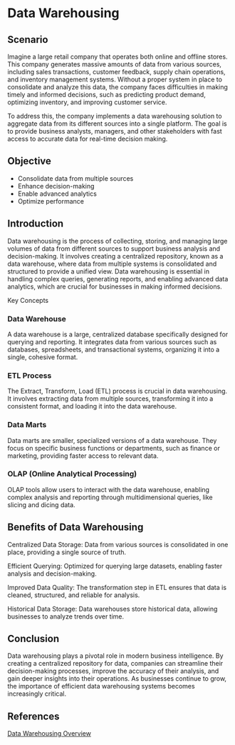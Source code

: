   

# Data Warehousing



## Scenario



Imagine a large retail company that operates both online and offline stores. This company generates massive amounts of data from various sources, including sales transactions, customer feedback, supply chain operations, and inventory management systems. Without a proper system in place to consolidate and analyze this data, the company faces difficulties in making timely and informed decisions, such as predicting product demand, optimizing inventory, and improving customer service.

To address this, the company implements a data warehousing solution to aggregate data from its different sources into a single platform. The goal is to provide business analysts, managers, and other stakeholders with fast access to accurate data for real-time decision making.



## Objective



* Consolidate data from multiple sources
* Enhance decision-making
* Enable advanced analytics
* Optimize performance
  

## Introduction

  

Data warehousing is the process of collecting, storing, and managing large volumes of data from different sources to support business analysis and decision-making. It involves creating a centralized repository, known as a data warehouse, where data from multiple systems is consolidated and structured to provide a unified view. Data warehousing is essential in handling complex queries, generating reports, and enabling advanced data analytics, which are crucial for businesses in making informed decisions.

Key Concepts

  

### Data Warehouse

  

A data warehouse is a large, centralized database specifically designed for querying and reporting. It integrates data from various sources such as databases, spreadsheets, and transactional systems, organizing it into a single, cohesive format.

  

### ETL Process

The Extract, Transform, Load (ETL) process is crucial in data warehousing. It involves extracting data from multiple sources, transforming it into a consistent format, and loading it into the data warehouse.

  

### Data Marts

Data marts are smaller, specialized versions of a data warehouse. They focus on specific business functions or departments, such as finance or marketing, providing faster access to relevant data.

  

### OLAP (Online Analytical Processing)

OLAP tools allow users to interact with the data warehouse, enabling complex analysis and reporting through multidimensional queries, like slicing and dicing data.

  

## Benefits of Data Warehousing

  

Centralized Data Storage: Data from various sources is consolidated in one place, providing a single source of truth.

Efficient Querying: Optimized for querying large datasets, enabling faster analysis and decision-making.

Improved Data Quality: The transformation step in ETL ensures that data is cleaned, structured, and reliable for analysis.

Historical Data Storage: Data warehouses store historical data, allowing businesses to analyze trends over time.

  

## Conclusion

  

Data warehousing plays a pivotal role in modern business intelligence. By creating a centralized repository for data, companies can streamline their decision-making processes, improve the accuracy of their analysis, and gain deeper insights into their operations. As businesses continue to grow, the importance of efficient data warehousing systems becomes increasingly critical.

  

## References

  

[Data Warehousing Overview](https://www.oracle.com/database/what-is-a-data-warehouse/)
